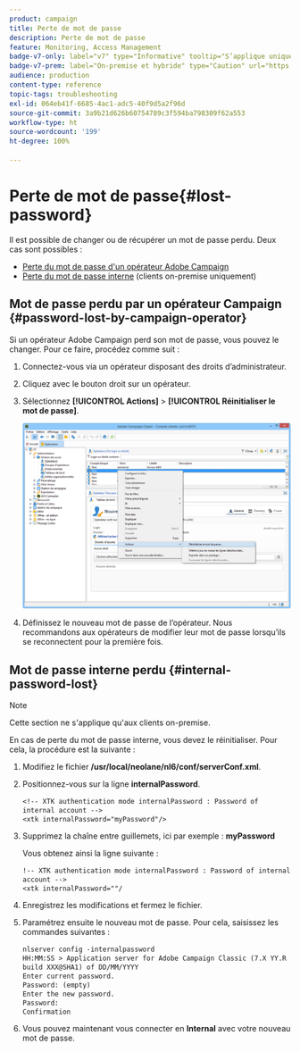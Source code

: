 ```yaml
---
product: campaign
title: Perte de mot de passe
description: Perte de mot de passe
feature: Monitoring, Access Management
badge-v7-only: label="v7" type="Informative" tooltip="S’applique uniquement à Campaign Classic v7"
badge-v7-prem: label="On-premise et hybride" type="Caution" url="https://experienceleague.adobe.com/docs/campaign-classic/using/installing-campaign-classic/architecture-and-hosting-models/hosting-models-lp/hosting-models.html?lang=fr" tooltip="S’applique uniquement aux déploiements on-premise et hybrides"
audience: production
content-type: reference
topic-tags: troubleshooting
exl-id: 064eb41f-6685-4ac1-adc5-40f9d5a2f96d
source-git-commit: 3a9b21d626b60754789c3f594ba798309f62a553
workflow-type: ht
source-wordcount: '199'
ht-degree: 100%

---
```


# Perte de mot de passe{#lost-password}



Il est possible de changer ou de récupérer un mot de passe perdu.
Deux cas sont possibles :

* [Perte du mot de passe d&#39;un opérateur Adobe Campaign](#password-lost-by-campaign-operator)
* [Perte du mot de passe interne](#internal-password-lost) (clients on-premise uniquement)

## Mot de passe perdu par un opérateur Campaign {#password-lost-by-campaign-operator}

Si un opérateur Adobe Campaign perd son mot de passe, vous pouvez le changer.
Pour ce faire, procédez comme suit :

1. Connectez-vous via un opérateur disposant des droits d’administrateur.
1. Cliquez avec le bouton droit sur un opérateur.
1. Sélectionnez **[!UICONTROL Actions]** > **[!UICONTROL Réinitialiser le mot de passe]**.

   ![](assets/operator-passwd.png)

1. Définissez le nouveau mot de passe de l’opérateur. Nous recommandons aux opérateurs de modifier leur mot de passe lorsqu’ils se reconnectent pour la première fois.

## Mot de passe interne perdu {#internal-password-lost}

>[!NOTE]
>
>Cette section ne s&#39;applique qu&#39;aux clients on-premise.

En cas de perte du mot de passe interne, vous devez le réinitialiser. Pour cela, la procédure est la suivante :

1. Modifiez le fichier **/usr/local/neolane/nl6/conf/serverConf.xml**.

1. Positionnez-vous sur la ligne **internalPassword**.

   ```
   <!-- XTK authentication mode internalPassword : Password of internal account -->
   <xtk internalPassword="myPassword"/>
   ```

1. Supprimez la chaîne entre guillemets, ici par exemple : **myPassword**

   Vous obtenez ainsi la ligne suivante :

   ```
   !-- XTK authentication mode internalPassword : Password of internal account -->
   <xtk internalPassword=""/
   ```

1. Enregistrez les modifications et fermez le fichier.

1. Paramétrez ensuite le nouveau mot de passe. Pour cela, saisissez les commandes suivantes :

   ```
   nlserver config -internalpassword
   HH:MM:SS > Application server for Adobe Campaign Classic (7.X YY.R build XXX@SHA1) of DD/MM/YYYY
   Enter current password.
   Password: (empty)
   Enter the new password.
   Password: 
   Confirmation 
   ```

1. Vous pouvez maintenant vous connecter en **Internal** avec votre nouveau mot de passe.

